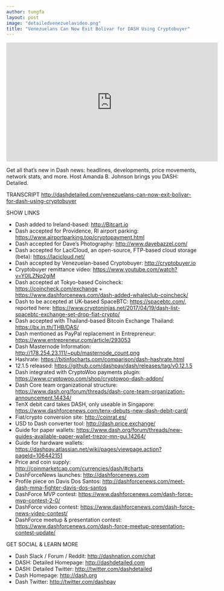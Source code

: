 ```yaml
---
author: tungfa
layout: post
image: "detailedvenezuelavideo.png"
title: "Venezuelans Can Now Exit Bolivar for DASH Using Cryptobuyer"
---
```

<iframe width="560" height="315" src="https://www.youtube.com/embed/14intEE8F5c" frameborder="0" allowfullscreen></iframe>

Get all that’s new in Dash news: headlines, developments, price movements, network stats, and more. Host Amanda B. Johnson brings you DASH: Detailed.

TRANSCRIPT
<http://dashdetailed.com/venezuelans-can-now-exit-bolivar-for-dash-using-cryptobuyer>

SHOW LINKS
- Dash added to Ireland-based: <http://Bitcart.io>
- Dash accepted for Providence, RI airport parking: <https://www.airportparking.top/cryptopayment.html>
- Dash accepted for Dave’s Photography: <http://www.davebazzel.com/>
- Dash accepted for LaciCloud, an open-source, FTP-based cloud storage (beta): <https://lacicloud.net/>
- Dash accepted by Venezuelan-based Cryptobuyer: <http://cryptobuyer.io>
- Cryptobuyer remittance video: <https://www.youtube.com/watch?v=Y0lLZNq2giM>
- Dash accepted at Tokyo-based Coincheck: <https://coincheck.com/exchange> + <https://www.dashforcenews.com/dash-added-whaleclub-coincheck/>
- Dash to be accepted at UK-based SpaceBTC: <https://spacebtc.com/>, reported here: <https://www.cryptoninjas.net/2017/04/19/dash-list-spacebtc-exchange-set-drop-fiat-crypto/>
- Dash accepted with Thailand-based Bitcoin Exchange Thailand: <https://bx.in.th/THB/DAS/>
- Dash mentioned as PayPal replacement in Entrepreneur: <https://www.entrepreneur.com/article/293053>
- Dash Masternode Information: <http://178.254.23.111/~pub/masternode_count.png>
- Hashrate: <https://bitinfocharts.com/comparison/dash-hashrate.html>
- 12.1.5 released: <https://github.com/dashpay/dash/releases/tag/v0.12.1.5>
- Dash integrated with CryptoWoo payments plugin: <https://www.cryptowoo.com/shop/cryptowoo-dash-addon/>
- Dash Core team organizational structure: <https://www.dash.org/forum/threads/dash-core-team-organization-announcement.14434/>
- TenX debit card takes DASH, only useable in Singapore: <https://www.dashforcenews.com/tenx-debuts-new-dash-debit-card/>
- Fiat/crypto conversion site: <http://coinrat.es/>
- USD to Dash converter tool: <http://dash.price.exchange/> 
- Guide for paper wallets: <https://www.dash.org/forum/threads/new-guides-available-paper-wallet-trezor-mn-gui.14264/> 
- Guide for hardware wallets: <https://dashpay.atlassian.net/wiki/pages/viewpage.action?pageId=106442151>
- Price and coin supply: <http://coinmarketcap.com/currencies/dash/#charts> 
- DashForceNews launches: <http://dashforcenews.com> 
- Profile piece on Davis Dos Santos: <http://dashforcenews.com/meet-dash-mma-fighter-davis-dos-santos>
- DashForce MVP contest: <https://www.dashforcenews.com/dash-force-mvp-contest-2-0/>
- DashForce video contest: <https://www.dashforcenews.com/dash-force-news-video-contest/> 
- DashForce meetup &amp; presentation contest: <https://www.dashforcenews.com/dash-force-meetup-presentation-contest-update/>

GET SOCIAL &amp; LEARN MORE
- Dash Slack / Forum / Reddit: <http://dashnation.com/chat>
- DASH: Detailed Homepage: <http://dashdetailed.com>
- DASH: Detailed Twitter: <http://twitter.com/dashdetailed>
- Dash Homepage: <http://dash.org>
- Dash Twitter: <http://twitter.com/dashpay>
